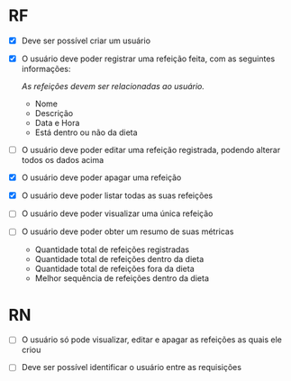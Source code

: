 # RF

- [X] Deve ser possível criar um usuário
- [X] O usuário deve poder registrar uma refeição feita, com as seguintes informações:

    *As refeições devem ser relacionadas ao usuário.*

    - Nome
    - Descrição
    - Data e Hora
    - Está dentro ou não da dieta

- [ ] O usuário deve poder editar uma refeição registrada, podendo alterar todos os dados acima
- [X] O usuário deve poder apagar uma refeição
- [X] O usuário deve poder listar todas as suas refeições
- [ ] O usuário deve poder visualizar uma única refeição
- [ ] O usuário deve poder obter um resumo de suas métricas
    - Quantidade total de refeições registradas
    - Quantidade total de refeições dentro da dieta
    - Quantidade total de refeições fora da dieta
    - Melhor sequência de refeições dentro da dieta

# RN

- [ ] O usuário só pode visualizar, editar e apagar as refeições as quais ele criou
- [ ] Deve ser possível identificar o usuário entre as requisições

